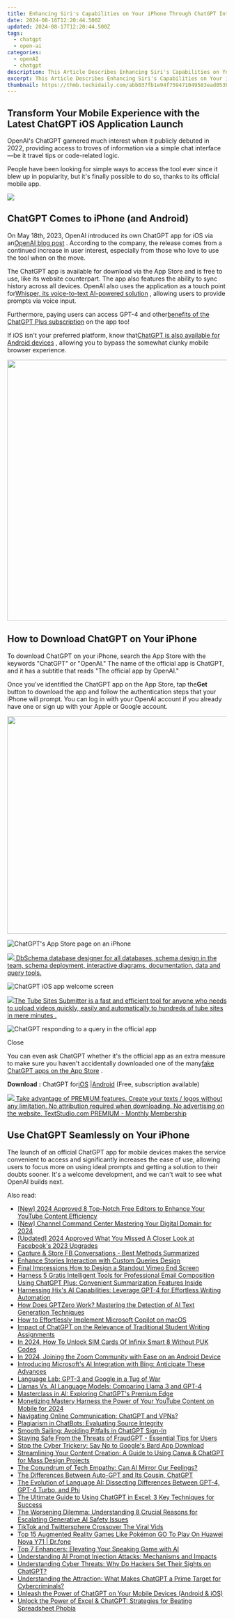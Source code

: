 ```yaml
---
title: Enhancing Siri's Capabilities on Your iPhone Through ChatGPT Integration
date: 2024-08-16T12:20:44.500Z
updated: 2024-08-17T12:20:44.500Z
tags:
  - chatgpt
  - open-ai
categories:
  - openAI
  - chatgpt
description: This Article Describes Enhancing Siri's Capabilities on Your iPhone Through ChatGPT Integration
excerpt: This Article Describes Enhancing Siri's Capabilities on Your iPhone Through ChatGPT Integration
thumbnail: https://thmb.techidaily.com/abb037fb1e94f759471049583ead053b2f01326e3a9eb41a58803887d90c7bef.jpg
---
```


## Transform Your Mobile Experience with the Latest ChatGPT iOS Application Launch

 OpenAI's ChatGPT garnered much interest when it publicly debuted in 2022, providing access to troves of information via a simple chat interface—be it travel tips or code-related logic.

 People have been looking for simple ways to access the tool ever since it blew up in popularity, but it's finally possible to do so, thanks to its official mobile app.

<!-- affiliate ads begin -->
<a href="https://shop.copernic.com/order/checkout.php?PRODS=41033101&QTY=1&AFFILIATE=108875&CART=1"><img src="https://secure.2checkout.com/images/merchant/8d30aa96e72440759f74bd2306c1fa3d/Copernic-2023-Affiliate-728x90-Elite.png" border="0"></a>
<!-- affiliate ads end -->
## ChatGPT Comes to iPhone (and Android)

 On May 18th, 2023, OpenAI introduced its own ChatGPT app for iOS via an[OpenAI blog post](https://openai.com/blog/introducing-the-chatgpt-app-for-ios) . According to the company, the release comes from a continued increase in user interest, especially from those who love to use the tool when on the move.

 The ChatGPT app is available for download via the App Store and is free to use, like its website counterpart. The app also features the ability to sync history across all devices. OpenAI also uses the application as a touch point for[Whisper, its voice-to-text AI-powered solution](https://www.makeuseof.com/dictate-documents-openai-whisper/) , allowing users to provide prompts via voice input.

 Furthermore, paying users can access GPT-4 and other[benefits of the ChatGPT Plus subscription](https://www.makeuseof.com/chatgpt-plus-subscription-worth-it/) on the app too!

 If iOS isn't your preferred platform, know that[ChatGPT is also available for Android devices](https://www.makeuseof.com/chatgpt-is-now-available-on-android/) , allowing you to bypass the somewhat clunky mobile browser experience.

<!-- affiliate ads begin -->
<a href="https://appsumo.8odi.net/c/5597632/2075471/7443" target="_top" id="2075471"><img src="//a.impactradius-go.com/display-ad/7443-2075471" border="0" alt="" width="1200" height="600"/></a><img height="0" width="0" src="https://appsumo.8odi.net/i/5597632/2075471/7443" style="position:absolute;visibility:hidden;" border="0" />
<!-- affiliate ads end -->
## How to Download ChatGPT on Your iPhone

 To download ChatGPT on your iPhone, search the App Store with the keywords "ChatGPT" or "OpenAI." The name of the official app is ChatGPT, and it has a subtitle that reads "The official app by OpenAI."

 Once you've identified the ChatGPT app on the App Store, tap the**Get** button to download the app and follow the authentication steps that your iPhone will prompt. You can log in with your OpenAI account if you already have one or sign up with your Apple or Google account.

<!-- affiliate ads begin -->
<a href="https://appsumo.8odi.net/c/5597632/2087407/7443" target="_top" id="2087407"><img src="//a.impactradius-go.com/display-ad/7443-2087407" border="0" alt="" width="600" height="500"/></a><img height="0" width="0" src="https://appsumo.8odi.net/i/5597632/2087407/7443" style="position:absolute;visibility:hidden;" border="0" />
<!-- affiliate ads end -->
![ChatGPT's App Store page on an iPhone](https://static1.makeuseofimages.com/wordpress/wp-content/uploads/2023/08/chatgpt-s-app-store-page-on-an-iphone.jpg)

<!-- affiliate ads begin -->
<a href="https://shop.dbschema.com/order/checkout.php?PRODS=19867419&QTY=1&AFFILIATE=108875&CART=1"> <img src="https://secure.avangate.com/images/merchant/176b22bab4e94a28619ca2433b2ef241/products/1_icon256.png" border="0">
DbSchema database designer for all databases, schema design in the team, schema deployment, interactive diagrams, documentation, data and query tools. </a>
<!-- affiliate ads end -->
![ChatGPT iOS app welcome screen](https://static1.makeuseofimages.com/wordpress/wp-content/uploads/2023/08/chatgpt-ios-app-welcome-screen.jpg)

<!-- affiliate ads begin -->
<a href="https://secure.2checkout.com/order/checkout.php?PRODS=4531356&QTY=1&AFFILIATE=108875&CART=1"><img src="https://secure.avangate.com/images/merchant/8fdd149fcaa7058caccc9c4ad5b0d89a/products/tss-box.JPG" border="0">The Tube Sites Submitter is a fast and efficient tool for anyone who needs to upload videos quickly, easily and automatically to hundreds of tube sites in mere minutes . </a>
<!-- affiliate ads end -->
![ChatGPT responding to a query in the official app](https://static1.makeuseofimages.com/wordpress/wp-content/uploads/2023/08/chatgpt-responding-to-a-query-in-the-official-app.jpg)

Close

 You can even ask ChatGPT whether it's the official app as an extra measure to make sure you haven't accidentally downloaded one of the many[fake ChatGPT apps on the App Store](https://www.makeuseof.com/how-to-spot-fake-chatgpt-app-on-apple-app-store/) .

**Download** **:** ChatGPT for[iOS](http://apps.apple.com/app/openai-chatgpt/id6448311069) |[Android](https://www.anrdoezrs.net/links/7251228/type/dlg/sid/UUmuoUeUpU2025542/https://play.google.com/store/apps/details?id=com.openai.chatgpt&hl=en&gl=US) (Free, subscription available)

<!-- affiliate ads begin -->
<a href="https://secure.textstudio.com/order/checkout.php?PRODS=35633281&QTY=1&AFFILIATE=108875&CART=1"> <img src="https://secure.avangate.com/images/merchant/d6eb8222c9718486bdabce8b897380f7/products/2_premium-icon.png" border="0"> Take advantage of PREMIUM features. 
Create your texts / logos without any limitation. 
No attribution required when downloading. 
No advertising on the website. 
 TextStudio.com  PREMIUM - Monthly Membership</a>
<!-- affiliate ads end -->
## Use ChatGPT Seamlessly on Your iPhone

 The launch of an official ChatGPT app for mobile devices makes the service convenient to access and significantly increases the ease of use, allowing users to focus more on using ideal prompts and getting a solution to their doubts sooner. It's a welcome development, and we can't wait to see what OpenAI builds next.


<ins class="adsbygoogle"
     style="display:block"
     data-ad-format="autorelaxed"
     data-ad-client="ca-pub-7571918770474297"
     data-ad-slot="1223367746"></ins>



<ins class="adsbygoogle"
     style="display:block"
     data-ad-client="ca-pub-7571918770474297"
     data-ad-slot="8358498916"
     data-ad-format="auto"
     data-full-width-responsive="true"></ins>

<span class="atpl-alsoreadstyle">Also read:</span>
<div><ul>
<li><a href="https://facebook-record-videos.techidaily.com/new-2024-approved-8-top-notch-free-editors-to-enhance-your-youtube-content-efficiency/"><u>[New] 2024 Approved  8 Top-Notch Free Editors to Enhance Your YouTube Content Efficiency</u></a></li>
<li><a href="https://facebook-video-footage.techidaily.com/new-channel-command-center-mastering-your-digital-domain-for-2024/"><u>[New] Channel Command Center  Mastering Your Digital Domain for 2024</u></a></li>
<li><a href="https://facebook-video-content.techidaily.com/updated-2024-approved-what-you-missed-a-closer-look-at-facebooks-2023-upgrades/"><u>[Updated] 2024 Approved  What You Missed  A Closer Look at Facebook's 2023 Upgrades</u></a></li>
<li><a href="https://facebook-video-content.techidaily.com/capture-and-store-fb-conversations-best-methods-summarized/"><u>Capture & Store FB Conversations - Best Methods Summarized</u></a></li>
<li><a href="https://instagram-videos.techidaily.com/enhance-stories-interaction-with-custom-queries-design/"><u>Enhance Stories Interaction with Custom Queries Design</u></a></li>
<li><a href="https://vimeo-videos.techidaily.com/final-impressions-how-to-design-a-standout-vimeo-end-screen/"><u>Final Impressions  How to Design a Standout Vimeo End Screen</u></a></li>
<li><a href="https://tech-haven.techidaily.com/harness-5-gratis-intelligent-tools-for-professional-email-composition-using-chatgpt-plus-convenient-summarization-features-inside/"><u>Harness 5 Gratis Intelligent Tools for Professional Email Composition Using ChatGPT Plus: Convenient Summarization Features Inside</u></a></li>
<li><a href="https://tech-haven.techidaily.com/harnessing-hixs-ai-capabilities-leverage-gpt-4-for-effortless-writing-automation/"><u>Harnessing Hix's AI Capabilities: Leverage GPT-4 for Effortless Writing Automation</u></a></li>
<li><a href="https://tech-haven.techidaily.com/how-does-gptzero-work-mastering-the-detection-of-ai-text-generation-techniques/"><u>How Does GPTZero Work? Mastering the Detection of AI Text Generation Techniques</u></a></li>
<li><a href="https://tech-haven.techidaily.com/how-to-effortlessly-implement-microsoft-copilot-on-macos/"><u>How to Effortlessly Implement Microsoft Copilot on macOS</u></a></li>
<li><a href="https://tech-haven.techidaily.com/impact-of-chatgpt-on-the-relevance-of-traditional-student-writing-assignments/"><u>Impact of ChatGPT on the Relevance of Traditional Student Writing Assignments</u></a></li>
<li><a href="https://sim-unlock.techidaily.com/in-2024-how-to-unlock-sim-cards-of-infinix-smart-8-without-puk-codes-by-drfone-android/"><u>In 2024, How To Unlock SIM Cards Of Infinix Smart 8 Without PUK Codes</u></a></li>
<li><a href="https://extra-approaches.techidaily.com/in-2024-joining-the-zoom-community-with-ease-on-an-android-device/"><u>In 2024, Joining the Zoom Community with Ease on an Android Device</u></a></li>
<li><a href="https://tech-haven.techidaily.com/introducing-microsofts-ai-integration-with-bing-anticipate-these-advances/"><u>Introducing Microsoft's AI Integration with Bing: Anticipate These Advances</u></a></li>
<li><a href="https://tech-haven.techidaily.com/language-lab-gpt-3-and-google-in-a-tug-of-war/"><u>Language Lab: GPT-3 and Google in a Tug of War</u></a></li>
<li><a href="https://tech-haven.techidaily.com/llamas-vs-ai-language-models-comparing-llama-3-and-gpt-4/"><u>Llamas Vs. AI Language Models: Comparing Llama 3 and GPT-4</u></a></li>
<li><a href="https://tech-haven.techidaily.com/masterclass-in-ai-exploring-chatgpts-premium-edge/"><u>Masterclass in AI: Exploring ChatGPT's Premium Edge</u></a></li>
<li><a href="https://youtube-tips.techidaily.com/izing-mastery-harness-the-power-of-your-youtube-content-on-mobile-for-2024/"><u>Monetizing Mastery  Harness the Power of Your YouTube Content on Mobile for 2024</u></a></li>
<li><a href="https://tech-haven.techidaily.com/navigating-online-communication-chatgpt-and-vpns/"><u>Navigating Online Communication: ChatGPT and VPNs?</u></a></li>
<li><a href="https://tech-haven.techidaily.com/plagiarism-in-chatbots-evaluating-source-integrity/"><u>Plagiarism in ChatBots: Evaluating Source Integrity</u></a></li>
<li><a href="https://tech-haven.techidaily.com/smooth-sailing-avoiding-pitfalls-in-chatgpt-sign-in/"><u>Smooth Sailing: Avoiding Pitfalls in ChatGPT Sign-In</u></a></li>
<li><a href="https://tech-haven.techidaily.com/staying-safe-from-the-threats-of-fraudgpt-essential-tips-for-users/"><u>Staying Safe From the Threats of FraudGPT - Essential Tips for Users</u></a></li>
<li><a href="https://tech-haven.techidaily.com/stop-the-cyber-trickery-say-no-to-googles-bard-app-download/"><u>Stop the Cyber Trickery: Say No to Google's Bard App Download</u></a></li>
<li><a href="https://tech-haven.techidaily.com/streamlining-your-content-creation-a-guide-to-using-canva-and-chatgpt-for-mass-design-projects/"><u>Streamlining Your Content Creation: A Guide to Using Canva & ChatGPT for Mass Design Projects</u></a></li>
<li><a href="https://tech-haven.techidaily.com/the-conundrum-of-tech-empathy-can-ai-mirror-our-feelings/"><u>The Conundrum of Tech Empathy: Can AI Mirror Our Feelings?</u></a></li>
<li><a href="https://tech-haven.techidaily.com/the-differences-between-auto-gpt-and-its-cousin-chatgpt/"><u>The Differences Between Auto-GPT and Its Cousin, ChatGPT</u></a></li>
<li><a href="https://tech-haven.techidaily.com/the-evolution-of-language-ai-dissecting-differences-between-gpt-4-gpt-4-turbo-and-phi/"><u>The Evolution of Language AI: Dissecting Differences Between GPT-4, GPT-4 Turbo, and Phi</u></a></li>
<li><a href="https://tech-haven.techidaily.com/the-ultimate-guide-to-using-chatgpt-in-excel-3-key-techniques-for-success/"><u>The Ultimate Guide to Using ChatGPT in Excel: 3 Key Techniques for Success</u></a></li>
<li><a href="https://tech-haven.techidaily.com/the-worsening-dilemma-understanding-8-crucial-reasons-for-escalating-generative-ai-safety-issues/"><u>The Worsening Dilemma: Understanding 8 Crucial Reasons for Escalating Generative AI Safety Issues</u></a></li>
<li><a href="https://twitter-videos.techidaily.com/tiktok-and-twittersphere-crossover-the-viral-vids/"><u>TikTok and Twittersphere Crossover  The Viral Vids</u></a></li>
<li><a href="https://android-pokemon-go.techidaily.com/top-15-augmented-reality-games-like-pokemon-go-to-play-on-huawei-nova-y71-drfone-by-drfone-virtual-android/"><u>Top 15 Augmented Reality Games Like Pokémon GO To Play On Huawei Nova Y71 | Dr.fone</u></a></li>
<li><a href="https://tech-haven.techidaily.com/top-7-enhancers-elevating-your-speaking-game-with-ai/"><u>Top 7 Enhancers: Elevating Your Speaking Game with AI</u></a></li>
<li><a href="https://tech-haven.techidaily.com/understanding-ai-prompt-injection-attacks-mechanisms-and-impacts/"><u>Understanding AI Prompt Injection Attacks: Mechanisms and Impacts</u></a></li>
<li><a href="https://tech-haven.techidaily.com/understanding-cyber-threats-why-do-hackers-set-their-sights-on-chatgpt/"><u>Understanding Cyber Threats: Why Do Hackers Set Their Sights on ChatGPT?</u></a></li>
<li><a href="https://tech-haven.techidaily.com/understanding-the-attraction-what-makes-chatgpt-a-prime-target-for-cybercriminals/"><u>Understanding the Attraction: What Makes ChatGPT a Prime Target for Cybercriminals?</u></a></li>
<li><a href="https://tech-haven.techidaily.com/unleash-the-power-of-chatgpt-on-your-mobile-devices-android-and-ios/"><u>Unleash the Power of ChatGPT on Your Mobile Devices (Android & iOS)</u></a></li>
<li><a href="https://tech-haven.techidaily.com/unlock-the-power-of-excel-and-chatgpt-strategies-for-beating-spreadsheet-phobia/"><u>Unlock the Power of Excel & ChatGPT: Strategies for Beating Spreadsheet Phobia</u></a></li>
</ul></div>
